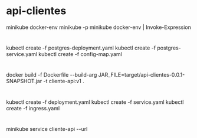 # api-clientes


minikube docker-env
minikube -p minikube docker-env | Invoke-Expression
#
#
kubectl create -f postgres-deployment.yaml
kubectl create -f postgres-service.yaml
kubectl create -f config-map.yaml
#
#
docker build -f Dockerfile --build-arg JAR_FILE=target/api-clientes-0.0.1-SNAPSHOT.jar -t cliente-api:v1 . 
#
#
kubectl create -f deployment.yaml
kubectl create -f service.yaml
kubectl create -f ingress.yaml
#
#
minikube service cliente-api --url
